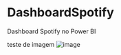 # DashboardSpotify
Dashboard Spotify no Power BI 

teste de imagem 
![image](https://github.com/user-attachments/assets/0a419ce7-0ae1-4eeb-8716-1ddbb505cbde)
